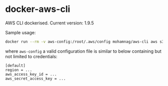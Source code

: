 # docker-aws-cli
AWS CLI dockerised. Current version: 1.9.5

Sample usage:
```bash
docker run --rm -v aws-config:/root/.aws/config mohamnag/aws-cli aws s3 ls
```


where `aws-config` a valid configuration file is similar to below containing but not limited to credentials:

```
[default]
region = ...
aws_access_key_id = ...
aws_secret_access_key = ...
```
